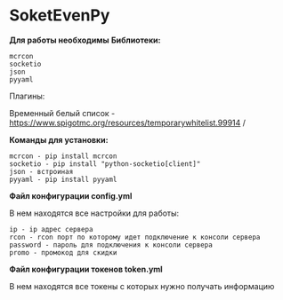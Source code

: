# SoketEvenPy

**Для работы необходимы** 
**Библиотеки:** 

	mcrcon
	socketio
	json
	pyyaml
Плагины:

Временный белый список - https://www.spigotmc.org/resources/temporarywhitelist.99914 /

 **Команды для установки:**

	mcrcon - pip install mcrcon
	socketio - pip install "python-socketio[client]" 
	json - встроиная 
	pyyaml - pip install pyyaml
 
**Файл конфигурации config.yml**

В нем находятся все настройки для работы:

	ip - ip адрес сервера
 	rcon - rcon порт по которому идет подключение к консоли сервера 
  	password - пароль для подключения к консоли сервера 
   	promo - промокод для скидки

**Файл конфигурации токенов token.yml**

В нем находятся все токены с которых нужно получать информацию
